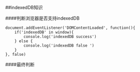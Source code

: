##indexedDB知识

####判断浏览器是否支持indexedDB

	document.addEventListener('DOMContentLoaded', function(){
  		if('indexedDB' in window){
    		console.log('indexedDB success')
  		} else {
    		console.log('indexedDB false ')
  		}
	}, false)
	
####最终判断
	
	
